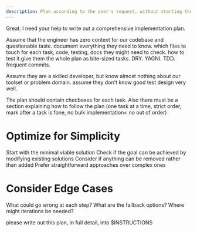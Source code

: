 ```yaml
---
description: Plan according to the user's request, without starting the implementation.
---
```


Great. I need your help to write out a comprehensive  implementation plan.

Assume that the engineer has zero context for our codebase and questionable taste. document everything they need to know. which files to touch for each task, code, testing, docs they might need to check. how to test it.give them the whole plan as bite-sized tasks. DRY. YAGNI. TDD. frequent commits.

Assume they are a skilled developer, but know almost nothing about our toolset or problem domain. assume they don't know good test design very well.  

The plan should contain checboxes for each task. Also there must be a section explaining how to follow the plan (one task at a time, strict order, mark after a task is fone, no bulk implementation< no out of order)

# Optimize for Simplicity

Start with the minimal viable solution
Check if the goal can be achieved by modifying existing solutions
Consider if anything can be removed rather than added
Prefer straightforward approaches over complex ones

# Consider Edge Cases

What could go wrong at each step?
What are the fallback options?
Where might iterations be needed?

please write out this plan, in full detail, into $INSTRUCTIONS
